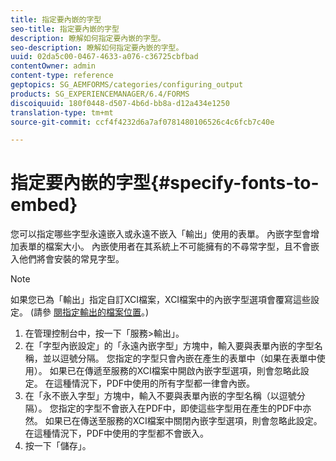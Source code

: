 ```yaml
---
title: 指定要內嵌的字型
seo-title: 指定要內嵌的字型
description: 瞭解如何指定要內嵌的字型。
seo-description: 瞭解如何指定要內嵌的字型。
uuid: 02da5c00-0467-4633-a076-c36725cbfbad
contentOwner: admin
content-type: reference
geptopics: SG_AEMFORMS/categories/configuring_output
products: SG_EXPERIENCEMANAGER/6.4/FORMS
discoiquuid: 180f0448-d507-4b6d-bb8a-d12a434e1250
translation-type: tm+mt
source-git-commit: ccf4f4232d6a7af0781480106526c4c6fcb7c40e

---
```



# 指定要內嵌的字型{#specify-fonts-to-embed}

您可以指定哪些字型永遠嵌入或永遠不嵌入「輸出」使用的表單。 內嵌字型會增加表單的檔案大小。 內嵌使用者在其系統上不可能擁有的不尋常字型，且不會嵌入他們將會安裝的常見字型。

>[!NOTE]
>
>如果您已為「輸出」指定自訂XCI檔案，XCI檔案中的內嵌字型選項會覆寫這些設定。 (請參 [閱指定輸出的檔案位置](/help/forms/using/admin-help/specify-file-locations-output.md#specify-file-locations-for-output)。)

1. 在管理控制台中，按一下「服務>輸出」。
1. 在「字型內嵌設定」的「永遠內嵌字型」方塊中，輸入要與表單內嵌的字型名稱，並以逗號分隔。 您指定的字型只會內嵌在產生的表單中（如果在表單中使用）。 如果已在傳遞至服務的XCI檔案中開啟內嵌字型選項，則會忽略此設定。 在這種情況下，PDF中使用的所有字型都一律會內嵌。
1. 在「永不嵌入字型」方塊中，輸入不要與表單內嵌的字型名稱（以逗號分隔）。 您指定的字型不會嵌入在PDF中，即使這些字型用在產生的PDF中亦然。 如果已在傳送至服務的XCI檔案中關閉內嵌字型選項，則會忽略此設定。 在這種情況下，PDF中使用的字型都不會嵌入。
1. 按一下「儲存」。

